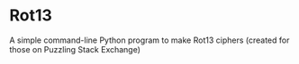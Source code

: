 # Rot13
A simple command-line Python program to make Rot13 ciphers (created for those on Puzzling Stack Exchange)
